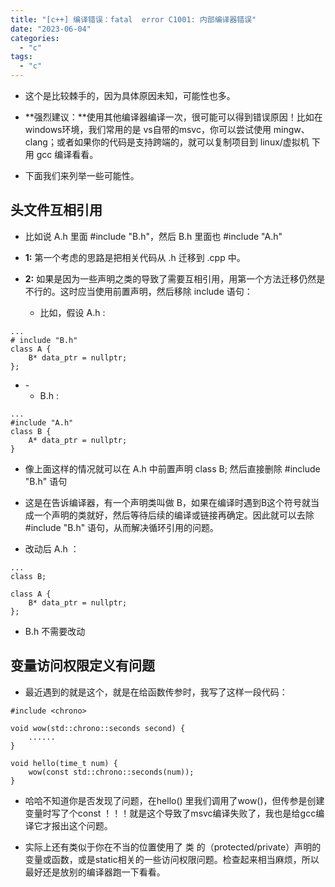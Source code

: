 ```yaml
---
title: "[c++] 编译错误：fatal  error C1001: 内部编译器错误"
date: "2023-06-04"
categories: 
  - "c"
tags: 
  - "c"
---
```


- 这个是比较棘手的，因为具体原因未知，可能性也多。

- **强烈建议：**使用其他编译器编译一次，很可能可以得到错误原因！比如在windows环境，我们常用的是 vs自带的msvc，你可以尝试使用 mingw、clang；或者如果你的代码是支持跨端的，就可以复制项目到 linux/虚拟机 下用 gcc 编译看看。

- 下面我们来列举一些可能性。

## 头文件互相引用

- 比如说 A.h 里面 #include "B.h"，然后 B.h 里面也 #include "A.h"

- **1:** 第一个考虑的思路是把相关代码从 .h 迁移到 .cpp 中。

- **2:** 如果是因为一些声明之类的导致了需要互相引用，用第一个方法迁移仍然是不行的。这时应当使用前置声明，然后移除 include 语句：
    - 比如，假设 A.h :

```
...
# include "B.h"
class A {
    B* data_ptr = nullptr;
};
```

- \-
    - B.h :

```
...
#include "A.h"
class B {
    A* data_ptr = nullptr;
}
```

- 像上面这样的情况就可以在 A.h 中前置声明 class B; 然后直接删除 #include "B.h" 语句

- 这是在告诉编译器，有一个声明类叫做 B，如果在编译时遇到B这个符号就当成一个声明的类就好，然后等待后续的编译或链接再确定。因此就可以去除 #include "B.h" 语句，从而解决循环引用的问题。

- 改动后 A.h ：

```
...
class B;

class A {
    B* data_ptr = nullptr;
};
```

- B.h 不需要改动

## 变量访问权限定义有问题

- 最近遇到的就是这个，就是在给函数传参时，我写了这样一段代码：

```
#include <chrono>

void wow(std::chrono::seconds second) {
    ......
}

void hello(time_t num) {
    wow(const std::chrono::seconds(num));
}
```

- 哈哈不知道你是否发现了问题，在hello() 里我们调用了wow()，但传参是创建变量时写了个const ！！！就是这个导致了msvc编译失败了，我也是给gcc编译它才报出这个问题。

- 实际上还有类似于你在不当的位置使用了 类 的（protected/private）声明的变量或函数，或是static相关的一些访问权限问题。检查起来相当麻烦，所以最好还是放别的编译器跑一下看看。
